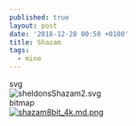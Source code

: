 ```yaml
---
published: true
layout: post
date: '2018-12-28 00:50 +0100'
title: Shazam
tags:
  - mine
---
```

svg  
![sheldonsShazam2.svg]({{site.baseurl}}/media/sheldonsShazam2.svg)  
bitmap  
[![shazam8bit_4k.md.png](https://cdn.scrot.moe/images/2018/12/28/shazam8bit_4k.md.png)](https://cdn.scrot.moe/images/2018/12/28/shazam8bit_4k.png)
